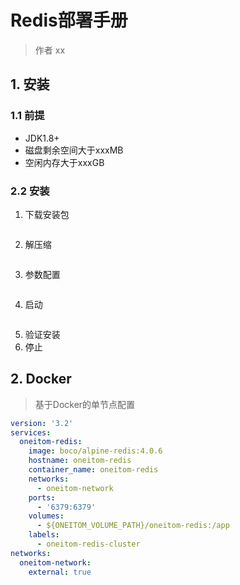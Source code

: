 # Redis部署手册

> 作者 xx

## 1. 安装

### 1.1 前提

* JDK1.8+
* 磁盘剩余空间大于xxxMB
* 空闲内存大于xxxGB

### 2.2 安装

1. 下载安装包

```bash

```

2. 解压缩

```bash

```
3. 参数配置

```xml

```

4. 启动

```bash

```

5. 验证安装
6. 停止

## 2. Docker

> 基于Docker的单节点配置

```yaml
version: '3.2'
services:
  oneitom-redis:
    image: boco/alpine-redis:4.0.6
    hostname: oneitom-redis
    container_name: oneitom-redis
    networks:
      - oneitom-network
    ports:
      - '6379:6379'
    volumes:
      - ${ONEITOM_VOLUME_PATH}/oneitom-redis:/app
    labels:
      - oneitom-redis-cluster   
networks:
  oneitom-network:
    external: true
```


